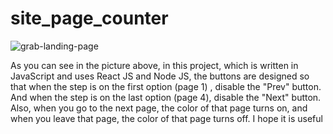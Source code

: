 # site_page_counter
![grab-landing-page](https://github.com/mostafashekari/site_page_counter/blob/main/step.gif)


As you can see in the picture above, in this project, which is written in JavaScript and uses React JS and Node JS, the buttons are designed so that when the step is on the first option (page 1) , disable the "Prev" button. And when the step is on the last option (page 4), disable the "Next" button. Also, when you go to the next page, the color of that page turns on, and when you leave that page, the color of that page turns off. I hope it is useful
